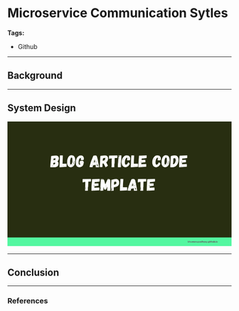 <!-- 
theme: gaia
paginate: true
footer: © Bhuwan Prasad Updhyay [https://bhuwanupadhyay.github.io/]
-->

# Microservice Communication Sytles

**Tags:**

- Github

---

## Background

---

## System Design

![](system-design.png)

---

## Conclusion

---

### References


